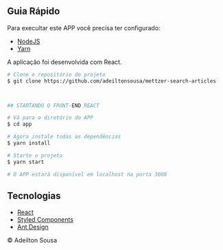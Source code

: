 ## Guia Rápido

Para execultar este APP você precisa ter configurado:

- [NodeJS](http://nodejs.org/)
- [Yarn](https://yarnpkg.com/lang/en/docs/cli/install/)

A aplicação foi desenvolvida com React.

```bash
# Clone o repositório do projeto
$ git clone https://github.com/adeiltonsousa/mettzer-search-articles



## STARTANDO O FRONT-END REACT

# Vá para o diretório do APP
$ cd app

# Agora instale todas as dependências
$ yarn install

# Starte o projeto
$ yarn start

# O APP estará disponível em localhost na porta 3000

```

## Tecnologias

- [React](https://reactjs.org/)
- [Styled Components](https://styled-components.com/)
- [Ant Design](https://ant.design/)

© Adeilton Sousa
